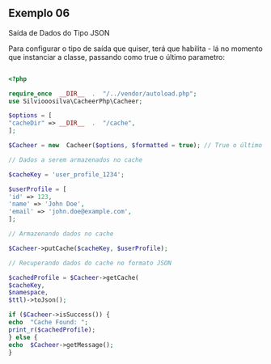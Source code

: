 
## Exemplo 06

<p>Saída de Dados do Tipo JSON</p>
Para configurar o tipo de saída que quiser, terá que habilita - lá no momento que instanciar a classe, passando como true o último parametro:

```php

<?php

require_once  __DIR__  .  "/../vendor/autoload.php";
use Silviooosilva\CacheerPhp\Cacheer;

$options = [
"cacheDir" => __DIR__  .  "/cache",
];

$Cacheer = new  Cacheer($options, $formatted = true); // True o último parametro

// Dados a serem armazenados no cache

$cacheKey = 'user_profile_1234';

$userProfile = [
'id' => 123,
'name' => 'John Doe',
'email' => 'john.doe@example.com',
];

// Armazenando dados no cache

$Cacheer->putCache($cacheKey, $userProfile);

// Recuperando dados do cache no formato JSON

$cachedProfile = $Cacheer->getCache(
$cacheKey, 
$namespace, 
$ttl)->toJson();

if ($Cacheer->isSuccess()) {
echo  "Cache Found: ";
print_r($cachedProfile);
} else {
echo  $Cacheer->getMessage();
}

```